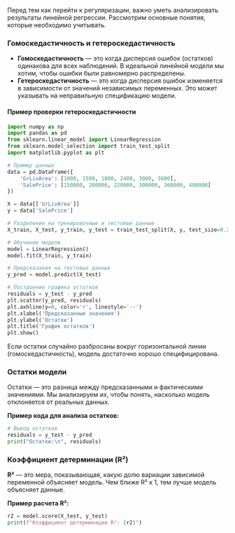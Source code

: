 Перед тем как перейти к регуляризации, важно уметь анализировать результаты линейной регрессии. Рассмотрим основные понятия, которые необходимо учитывать.

### Гомоскедастичность и гетероскедастичность

- **Гомоскедастичность** — это когда дисперсия ошибок (остатков) одинакова для всех наблюдений. В идеальной линейной модели мы хотим, чтобы ошибки были равномерно распределены.
- **Гетероскедастичность** — это когда дисперсия ошибок изменяется в зависимости от значений независимых переменных. Это может указывать на неправильную спецификацию модели.

#### Пример проверки гетероскедастичности

```python
import numpy as np
import pandas as pd
from sklearn.linear_model import LinearRegression
from sklearn.model_selection import train_test_split
import matplotlib.pyplot as plt

# Пример данных
data = pd.DataFrame({
    'GrLivArea': [1000, 1500, 1800, 2400, 3000, 3600],
    'SalePrice': [150000, 200000, 220000, 300000, 360000, 400000]
})

X = data[['GrLivArea']]
y = data['SalePrice']

# Разделение на тренировочные и тестовые данные
X_train, X_test, y_train, y_test = train_test_split(X, y, test_size=0.2, random_state=42)

# Обучение модели
model = LinearRegression()
model.fit(X_train, y_train)

# Предсказания на тестовых данных
y_pred = model.predict(X_test)

# Построение графика остатков
residuals = y_test - y_pred
plt.scatter(y_pred, residuals)
plt.axhline(y=0, color='r', linestyle='--')
plt.xlabel('Предсказанные значения')
plt.ylabel('Остатки')
plt.title('График остатков')
plt.show()
```

Если остатки случайно разбросаны вокруг горизонтальной линии (гомоскедастичность), модель достаточно хорошо специфицирована.

### Остатки модели

Остатки — это разница между предсказанными и фактическими значениями. Мы анализируем их, чтобы понять, насколько модель отклоняется от реальных данных.

**Пример кода для анализа остатков:**

```python
# Вывод остатков
residuals = y_test - y_pred
print("Остатки:\n", residuals)
```

### Коэффициент детерминации (R²)

**R²** — это мера, показывающая, какую долю вариации зависимой переменной объясняет модель. Чем ближе R² к 1, тем лучше модель объясняет данные.

**Пример расчета R²:**

```python
r2 = model.score(X_test, y_test)
print(f"Коэффициент детерминации R²: {r2}")
```
